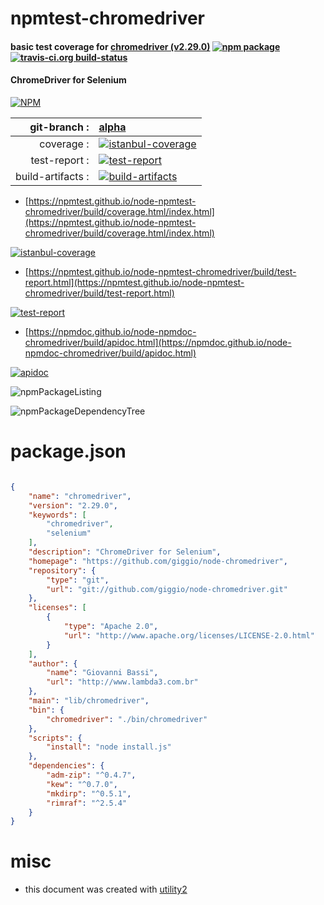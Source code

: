 # npmtest-chromedriver

#### basic test coverage for  [chromedriver (v2.29.0)](https://github.com/giggio/node-chromedriver)  [![npm package](https://img.shields.io/npm/v/npmtest-chromedriver.svg?style=flat-square)](https://www.npmjs.org/package/npmtest-chromedriver) [![travis-ci.org build-status](https://api.travis-ci.org/npmtest/node-npmtest-chromedriver.svg)](https://travis-ci.org/npmtest/node-npmtest-chromedriver)

#### ChromeDriver for Selenium

[![NPM](https://nodei.co/npm/chromedriver.png?downloads=true&downloadRank=true&stars=true)](https://www.npmjs.com/package/chromedriver)

| git-branch : | [alpha](https://github.com/npmtest/node-npmtest-chromedriver/tree/alpha)|
|--:|:--|
| coverage : | [![istanbul-coverage](https://npmtest.github.io/node-npmtest-chromedriver/build/coverage.badge.svg)](https://npmtest.github.io/node-npmtest-chromedriver/build/coverage.html/index.html)|
| test-report : | [![test-report](https://npmtest.github.io/node-npmtest-chromedriver/build/test-report.badge.svg)](https://npmtest.github.io/node-npmtest-chromedriver/build/test-report.html)|
| build-artifacts : | [![build-artifacts](https://npmtest.github.io/node-npmtest-chromedriver/glyphicons_144_folder_open.png)](https://github.com/npmtest/node-npmtest-chromedriver/tree/gh-pages/build)|

- [https://npmtest.github.io/node-npmtest-chromedriver/build/coverage.html/index.html](https://npmtest.github.io/node-npmtest-chromedriver/build/coverage.html/index.html)

[![istanbul-coverage](https://npmtest.github.io/node-npmtest-chromedriver/build/screenCapture.buildCi.browser.%252Ftmp%252Fbuild%252Fcoverage.lib.html.png)](https://npmtest.github.io/node-npmtest-chromedriver/build/coverage.html/index.html)

- [https://npmtest.github.io/node-npmtest-chromedriver/build/test-report.html](https://npmtest.github.io/node-npmtest-chromedriver/build/test-report.html)

[![test-report](https://npmtest.github.io/node-npmtest-chromedriver/build/screenCapture.buildCi.browser.%252Ftmp%252Fbuild%252Ftest-report.html.png)](https://npmtest.github.io/node-npmtest-chromedriver/build/test-report.html)

- [https://npmdoc.github.io/node-npmdoc-chromedriver/build/apidoc.html](https://npmdoc.github.io/node-npmdoc-chromedriver/build/apidoc.html)

[![apidoc](https://npmdoc.github.io/node-npmdoc-chromedriver/build/screenCapture.buildCi.browser.%252Ftmp%252Fbuild%252Fapidoc.html.png)](https://npmdoc.github.io/node-npmdoc-chromedriver/build/apidoc.html)

![npmPackageListing](https://npmtest.github.io/node-npmtest-chromedriver/build/screenCapture.npmPackageListing.svg)

![npmPackageDependencyTree](https://npmtest.github.io/node-npmtest-chromedriver/build/screenCapture.npmPackageDependencyTree.svg)



# package.json

```json

{
    "name": "chromedriver",
    "version": "2.29.0",
    "keywords": [
        "chromedriver",
        "selenium"
    ],
    "description": "ChromeDriver for Selenium",
    "homepage": "https://github.com/giggio/node-chromedriver",
    "repository": {
        "type": "git",
        "url": "git://github.com/giggio/node-chromedriver.git"
    },
    "licenses": [
        {
            "type": "Apache 2.0",
            "url": "http://www.apache.org/licenses/LICENSE-2.0.html"
        }
    ],
    "author": {
        "name": "Giovanni Bassi",
        "url": "http://www.lambda3.com.br"
    },
    "main": "lib/chromedriver",
    "bin": {
        "chromedriver": "./bin/chromedriver"
    },
    "scripts": {
        "install": "node install.js"
    },
    "dependencies": {
        "adm-zip": "^0.4.7",
        "kew": "^0.7.0",
        "mkdirp": "^0.5.1",
        "rimraf": "^2.5.4"
    }
}
```



# misc
- this document was created with [utility2](https://github.com/kaizhu256/node-utility2)

